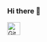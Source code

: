 ### Hi there 👋

[<img alt="Git" src="https://cdn.jsdelivr.net/gh/devicons/devicon/icons/git/git-original.svg" width="30px" style="margin-right:10px;" />](#gh-light-mode-only)
